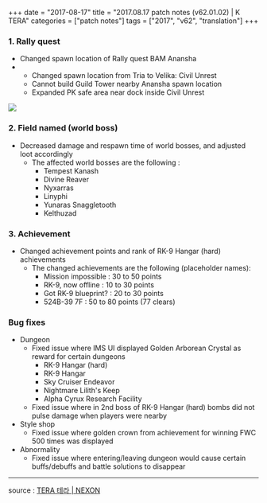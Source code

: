 +++
date = "2017-08-17"
title = "2017.08.17 patch notes (v62.01.02) | K TERA"
categories = ["patch notes"]
tags = ["2017", "v62", "translation"]
+++

### 1. Rally quest
- Changed spawn location of Rally quest BAM Anansha
- 
  - Changed spawn location from Tria to Velika: Civil Unrest
  - Cannot build Guild Tower nearby Anansha spawn location
  - Expanded PK safe area near dock inside Civil Unrest

![](https://seraphinush-gaming.github.io/mysterium/images/patch-notes/v62-01-02_1.png)

### 2. Field named (world boss)
- Decreased damage and respawn time of world bosses, and adjusted loot accordingly
  - The affected world bosses are the following :
    - Tempest Kanash
    - Divine Reaver
    - Nyxarras
    - Linyphi
    - Yunaras Snaggletooth
    - Kelthuzad

### 3. Achievement
- Changed achievement points and rank of RK-9 Hangar (hard) achievements
  - The changed achievements are the following (placeholder names):
    - Mission impossible : 30 to 50 points
    - RK-9, now offline : 10 to 30 points
    - Got RK-9 blueprint? : 20 to 30 points
    - 524B-39 7F : 50 to 80 points (77 clears)

### Bug fixes
- Dungeon
  - Fixed issue where IMS UI displayed Golden Arborean Crystal as reward for certain dungeons
    - RK-9 Hangar (hard)
    - RK-9 Hangar
    - Sky Cruiser Endeavor
    - Nightmare Lilith's Keep
    - Alpha Cyrux Research Facility
  - Fixed issue where in 2nd boss of RK-9 Hangar (hard) bombs did not pulse damage when players were nearby
- Style shop
  - Fixed issue where golden crown from achievement for winning FWC 500 times was displayed
- Abnormality
  - Fixed issue where entering/leaving dungeon would cause certain buffs/debuffs and battle solutions to disappear

----

source : [TERA 테라 | NEXON](http://tera.nexon.com/news/update/view.aspx?n4articlesn=293)
